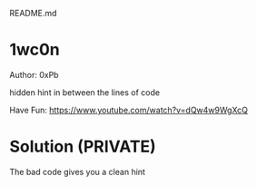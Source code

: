 README.md

# 1wc0n

Author: 0xPb

hidden hint in between the lines of code

Have Fun:
https://www.youtube.com/watch?v=dQw4w9WgXcQ

# Solution (PRIVATE)

The bad code gives you a clean hint